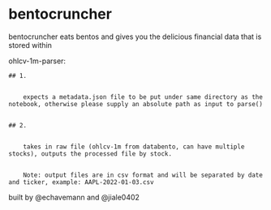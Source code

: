 # bentocruncher

bentocruncher eats bentos and gives you the delicious financial data that is stored within

ohlcv-1m-parser: 


    ## 1. 


        expects a metadata.json file to be put under same directory as the notebook, otherwise please supply an absolute path as input to parse()


    ## 2. 


        takes in raw file (ohlcv-1m from databento, can have multiple stocks), outputs the processed file by stock.

        
        Note: output files are in csv format and will be separated by date and ticker, example: AAPL-2022-01-03.csv

built by @echavemann and @jiale0402
